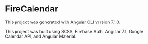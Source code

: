# FireCalendar

This project was generated with [Angular CLI](https://github.com/angular/angular-cli) version 7.1.0.

This project was built using SCSS, Firebase Auth, Angular 7.1, Google Calendar API, and Angular Material.
